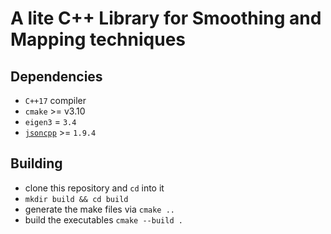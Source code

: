 # A lite C++ Library for Smoothing and Mapping techniques

## Dependencies

- `C++17` compiler
- `cmake` >= v3.10
- `eigen3` = `3.4`
- [`jsoncpp`](https://github.com/open-source-parsers/jsoncpp/) >= `1.9.4` 

## Building

- clone this repository and `cd` into it
- `mkdir build && cd build`
- generate the make files via `cmake ..`
- build the executables `cmake --build .`
